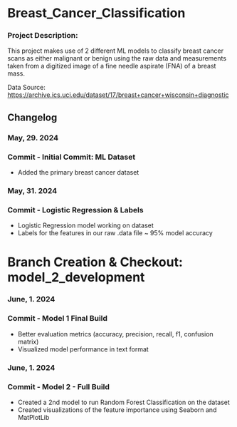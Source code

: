 # Breast_Cancer_Classification

### Project Description: 
This project makes use of 2 different ML models to classify breast cancer scans as either malignant or benign using the raw data and measurements taken 
from a digitized image of a fine needle aspirate (FNA) of a breast mass.

Data Source: https://archive.ics.uci.edu/dataset/17/breast+cancer+wisconsin+diagnostic 
 
## Changelog
### May, 29. 2024
### Commit - Initial Commit: ML Dataset
+ Added the primary breast cancer dataset

### May, 31. 2024
### Commit - Logistic Regression & Labels
+ Logistic Regression model working on dataset
+ Labels for the features in our raw .data file
~ 95% model accuracy

# Branch Creation & Checkout: model_2_development

### June, 1. 2024
### Commit - Model 1 Final Build
+ Better evaluation metrics (accuracy, precision, recall, f1, confusion matrix)
+ Visualized model performance in text format

### June, 1. 2024
### Commit - Model 2 - Full Build
+ Created a 2nd model to run Random Forest Classification on the dataset
+ Created visualizations of the feature importance using Seaborn and MatPlotLib
